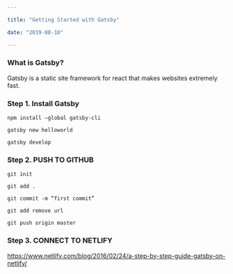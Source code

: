 ```yaml
---

title: "Getting Started with Gatsby"

date: "2019-08-10"

---
```


### What is Gatsby?

Gatsby is a static site framework for react that makes websites extremely fast.


### Step 1. Install Gatsby

```
npm install –global gatsby-cli

gatsby new helloworld

gatsby develop

```

### Step 2. PUSH TO GITHUB

```
git init

git add .

git commit -m “first commit”

git add remove url

git push origin master
```
 

### Step 3. CONNECT TO NETLIFY

https://www.netlify.com/blog/2016/02/24/a-step-by-step-guide-gatsby-on-netlify/